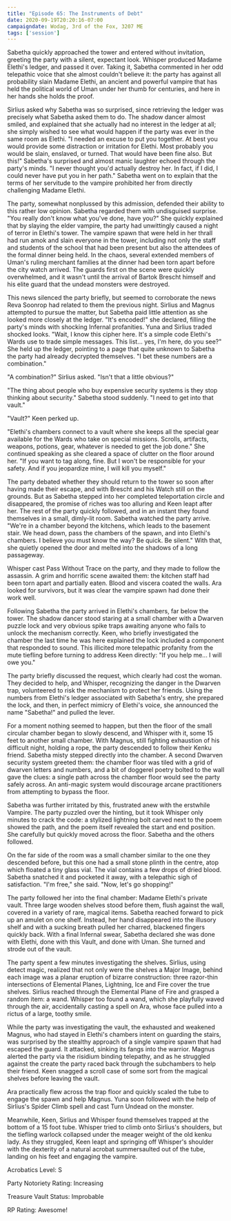 ```yaml
---
title: "Episode 65: The Instruments of Debt"
date: 2020-09-19T20:20:16-07:00
campaigndate: Wodag, 3rd of the Fox, 3207 ME
tags: ['session']
---
```


Sabetha quickly approached the tower and entered without invitation, greeting the party with a silent, expectant look. Whisper produced Madame Elethi's ledger, and passed it over. Taking it, Sabetha commented in her odd telepathic voice that she almost couldn't believe it: the party has against all probability slain Madame Elethi, an ancient and powerful vampire that has held the political world of Uman under her thumb for centuries, and here in her hands she holds the proof.

Sirlius asked why Sabetha was so surprised, since retrieving the ledger was precisely what Sabetha asked them to do. The shadow dancer almost smiled, and explained that she actually had no interest in the ledger at all; she simply wished to see what would happen if the party was ever in the same room as Elethi. "I needed an excuse to put you together. At best you would provide some distraction or irritation for Elethi. Most probably you would be slain, enslaved, or turned. That would have been fine also. But this!" Sabetha's surprised and almost manic laughter echoed through the party's minds. "I never thought you'd actually destroy her. In fact, if I did, I could never have put you in her path." Sabetha went on to explain that the terms of her servitude to the vampire prohibited her from directly challenging Madame Elethi.

The party, somewhat nonplussed by this admission, defended their ability to this rather low opinion. Sabetha regarded them with undisguised surprise. "You really don't know what you've done, have you?" She quickly explained that by slaying the elder vampire, the party had unwittingly caused a night of terror in Elethi's tower. The vampire spawn that were held in her thrall had run amok and slain everyone in the tower, including not only the staff and students of the school that had been present but also the attendees of the formal dinner being held. In the chaos, several extended members of Uman's ruling merchant families at the dinner had been torn apart before the city watch arrived. The guards first on the scene were quickly overwhelmed, and it wasn't until the arrival of Bartok Brescht himself and his elite guard that the undead monsters were destroyed.

This news silenced the party briefly, but seemed to corroborate the news Reva Soonrop had related to them the previous night. Sirlius and Magnus attempted to pursue the matter, but Sabetha paid little attention as she looked more closely at the ledger. "It's encoded!" she declared, filling the party's minds with shocking Infernal profanities. Yuna and Sirlius traded shocked looks. "Wait, I know this cipher here. It's a simple code Elethi's Wards use to trade simple messages. This list... yes, I'm here, do you see?" She held up the ledger, pointing to a page that quite unknown to Sabetha the party had already decrypted themselves. "I bet these numbers are a combination." 

"A combination?" Sirlius asked. "Isn't that a little obvious?"

"The thing about people who buy expensive security systems is they stop thinking about security." Sabetha stood suddenly. "I need to get into that vault."

"Vault?" Keen perked up.

"Elethi's chambers connect to a vault where she keeps all the special gear available for the Wards who take on special missions. Scrolls, artifacts, weapons, potions, gear, whatever is needed to get the job done." She continued speaking as she cleared a space of clutter on the floor around her. "If you want to tag along, fine. But I won't be responsible for your safety. And if you jeopardize mine, I will kill you myself."

The party debated whether they should return to the tower so soon after having made their escape, and with Brescht and his Watch still on the grounds. But as Sabetha stepped into her completed teleportation circle and disappeared, the promise of riches was too alluring and Keen leapt after her. The rest of the party quickly followed, and in an instant they found themselves in a small, dimly-lit room. Sabetha watched the party arrive. "We're in a chamber beyond the kitchens, which leads to the basement stair. We head down, pass the chambers of the spawn, and into Elethi's chambers. I believe you must know the way? Be quick. Be silent." With that, she quietly opened the door and melted into the shadows of a long passageway.

Whisper cast Pass Without Trace on the party, and they made to follow the assassin. A grim and horrific scene awaited them: the kitchen staff had been torn apart and partially eaten. Blood and viscera coated the walls. Ara looked for survivors, but it was clear the vampire spawn had done their work well.

Following Sabetha the party arrived in Elethi's chambers, far below the tower. The shadow dancer stood staring at a small chamber with a Dwarven puzzle lock and very obvious spike traps awaiting anyone who fails to unlock the mechanism correctly. Keen, who briefly investigated the chamber the last time he was here explained the lock included a component that responded to sound. This illicited more telepathic profanity from the mute tiefling before turning to address Keen directly: "If you help me... I will owe you." 

The party briefly discussed the request, which clearly had cost the woman. They decided to help, and Whisper, recognizing the danger in the Dwarven trap, volunteered to risk the mechanism to protect her friends. Using the numbers from Elethi's ledger associated with Sabetha's entry, she prepared the lock, and then, in perfect mimicry of Elethi's voice, she announced the name "Sabetha!" and pulled the lever.

For a moment nothing seemed to happen, but then the floor of the small circular chamber began to slowly descend, and Whisper with it, some 15 feet to another small chamber. With Magnus, still fighting exhaustion of his difficult night, holding a rope, the party descended to follow their Kenku friend. Sabetha misty stepped directly into the chamber. A second Dwarven security system greeted them: the chamber floor was tiled with a grid of dwarven letters and numbers, and a bit of doggerel poetry bolted to the wall gave the clues: a single path across the chamber floor would see the party safely across. An anti-magic system would discourage arcane practitioners from attempting to bypass the floor.

Sabetha was further irritated by this, frustrated anew with the erstwhile Vampire. The party puzzled over the hinting, but it took Whisper only minutes to crack the code: a stylized lightning bolt carved next to the poem showed the path, and the poem itself revealed the start and end position. She carefully but quickly moved across the floor. Sabetha and the others followed.

On the far side of the room was a small chamber similar to the one they descended before, but this one had a small stone plinth in the centre, atop which floated a tiny glass vial. The vial contains a few drops of dried blood. Sabetha snatched it and pocketed it away, with a telepathic sigh of satisfaction. "I'm free," she said. "Now, let's go shopping!"

The party followed her into the final chamber: Madame Elethi's private vault. Three large wooden shelves stood before them, flush against the wall, covered in a variety of rare, magical items. Sabetha reached forward to pick up an amulet on one shelf. Instead, her hand disappeared into the illusory shelf and with a sucking breath pulled her charred, blackened fingers quickly back. With a final Infernal swear, Sabetha declared she was done with Elethi, done with this Vault, and done with Uman. She turned and strode out of the vault.

The party spent a few minutes investigating the shelves. Sirlius, using detect magic, realized that not only were the shelves a Major Image, behind each image was a planar eruption of bizarre construction: three razor-thin intersections of Elemental Planes, Lightning, Ice and Fire cover the true shelves. Sirlius reached through the Elemental Plane of Fire and grasped a random item: a wand. Whisper too found a wand, which she playfully waved through the air, accidentally casting a spell on Ara, whose face pulled into a rictus of a large, toothy smile.

While the party was investigating the vault, the exhausted and weakened Magnus, who had stayed in Elethi's chambers intent on guarding the stairs, was surprised by the stealthy approach of a single vampire spawn that had escaped the guard. It attacked, sinking its fangs into the warrior. Magnus alerted the party via the risidium binding telepathy, and as he struggled against the create the party raced back through the subchambers to help their friend. Keen snagged a scroll case of some sort from the magical shelves before leaving the vault.

Ara practically flew across the trap floor and quickly scaled the tube to engage the spawn and help Magnus. Yuna soon followed with the help of Sirlius's Spider Climb spell and cast Turn Undead on the monster.

Meanwhile, Keen, Sirlius and Whisper found themselves trapped at the bottom of a 15 foot tube. Whisper tried to climb onto Sirlius's shoulders, but the tiefling warlock collapsed under the meager weight of the old kenku lady. As they struggled, Keen leapt and springing off Whisper's shoulder with the dexterity of a natural acrobat summersaulted out of the tube, landing on his feet and engaging the vampire.


Acrobatics Level: S

Party Notoriety Rating: Increasing

Treasure Vault Status:  Improbable

RP Rating: Awesome!
